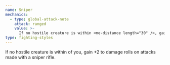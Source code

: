 ```yaml
---
name: Sniper
mechanics:
  - type: global-attack-note
    attack: ranged
    value: >-
      If no hostile creature is within <me-distance length="30" />, gain +2 to damage rolls w/ sniper rifles.
type: fighting-styles
---
```

If no hostile creature is within <me-distance length="30" /> of you, gain +2 to damage rolls on attacks made with a sniper rifle.
